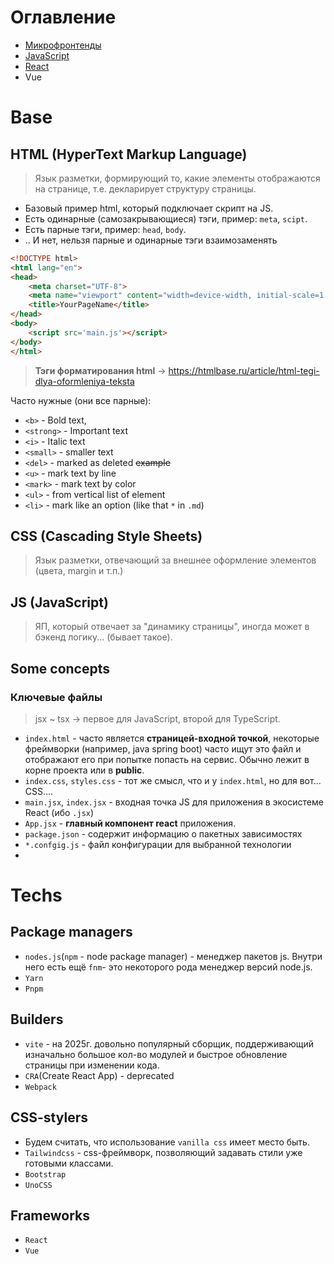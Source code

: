 # Оглавление
 * [Микрофронтенды](resources/microfronts.md)
* [JavaScript](resources/js.md)
* [React](resources/react.md)
* Vue
# Base
## HTML (HyperText Markup Language)
> Язык разметки, формирующий то, какие элементы отображаются на странице, т.е. декларирует структуру страницы.
* Базовый пример html, который подключает скрипт на JS. 
* Есть одинарные (самозакрывающиеся) тэги, пример: `meta`, `scipt`.
* Есть парные тэги, пример: `head`, `body`.
* .. И нет, нельзя парные и одинарные тэги взаимозаменять
```html
<!DOCTYPE html>
<html lang="en">
<head>
    <meta charset="UTF-8">
    <meta name="viewport" content="width=device-width, initial-scale=1.0">
    <title>YourPageName</title>
</head>
<body>
    <script src='main.js'></script>
</body>
</html>
```
> **Тэги форматирования html** -> https://htmlbase.ru/article/html-tegi-dlya-oformleniya-teksta

Часто нужные (они все парные):
* `<b>` - Bold text,
* `<strong>` - Important text
* `<i>` - Italic text
* `<small>` - smaller text
* `<del>`  - marked as deleted ~~example~~
* `<u>` - mark text by line
* `<mark>` - mark text by color
* `<ul>` - from vertical list of element
* `<li>` - mark like an option (like that `*` in `.md`)
## CSS (Cascading Style Sheets) 
> Язык разметки, отвечающий за внешнее оформление элементов (цвета, margin и т.п.)
## JS (JavaScript)
> ЯП, который отвечает за "динамику страницы", иногда может в бэкенд логику... (бывает такое).
## Some concepts
### Ключевые файлы
> jsx ~ tsx -> первое для JavaScript, второй для TypeScript.
* `index.html` - часто является **страницей-входной точкой**, некоторые фреймворки (например, java spring boot) часто ищут это файл и отображают его при попытке попасть на сервис. Обычно лежит в корне проекта или в **public**.
* `index.css`, `styles.css` - тот же смысл, что и у `index.html`, но для вот... CSS....
* `main.jsx`, `index.jsx` - входная точка JS для приложения в экосистеме React (ибо `.jsx`)
* `App.jsx` - **главный компонент react** приложения.
* `package.json` - содержит информацию о пакетных зависимостях
* `*.confgig.js` - файл конфигурации для выбранной технологии
* 
# Techs
## Package managers
* `nodes.js`(`npm` - node package manager) - менеджер пакетов js. 
  Внутри него есть ещё `fnm`- это некоторого рода менеджер версий node.js.
* `Yarn`
* `Pnpm`
## Builders
* `vite` - на 2025г. довольно популярный сборщик, поддерживающий изначально большое кол-во модулей и быстрое обновление страницы при изменении кода.
* `CRA`(Create React App) - deprecated
* `Webpack`
## CSS-stylers
* Будем считать, что использование `vanilla css` имеет место быть.
* `Tailwindcss` - css-фреймворк, позволяющий задавать стили уже готовыми классами.
* `Bootstrap`
* `UnoCSS`
## Frameworks
* `React`
* `Vue`